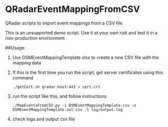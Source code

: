 # QRadarEventMappingFromCSV
QRadar scripts to import event mappings from a CSV file

This is an unsupported demo script. Use it at your own risk and test it in a non-production environment

##Usage:

1. Use DSMEventMappingTemplate.xlsx to create a new CSV file with the mapping data
1. If this is the first time you run the script, get server certificates using this command


	```./getCert.sh qradar_host:443 > cert.crt```
1. run the script like this, and follow instructions


	```./MapEventsFromCSV.py -i DSMEventMappingTemplate.csv -o DSMEventMappingTemplate.out.csv -l log/output.log```
1. check logs and output csv file
